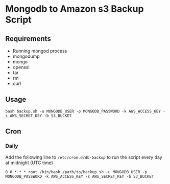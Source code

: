 # Mongodb to Amazon s3 Backup Script

## Requirements

* Running mongod process
* mongodump
* mongo
* openssl
* tar
* rm
* curl

## Usage

`bash backup.sh -u MONGODB_USER -p MONGODB_PASSWORD -k AWS_ACCESS_KEY -s AWS_SECRET_KEY -b S3_BUCKET`

## Cron

### Daily

Add the following line to `/etc/cron.d/db-backup` to run the script every day at midnight (UTC time) 

    0 0 * * * root /bin/bash /path/to/backup.sh -u MONGODB_USER -p MONGODB_PASSWORD -k AWS_ACCESS_KEY -s AWS_SECRET_KEY -b S3_BUCKET

